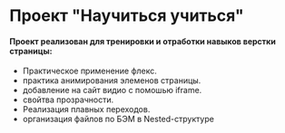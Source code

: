 # Проект "Научиться учиться"
#### Проект реализован для тренировки и отработки навыков верстки страницы:
* Практическое применение флекс.
* практика анимирования элеменов страницы.
* добавление на сайт видио с помошью iframe.
* свойтва прозрачности.
* Реализация плавных переходов.  
*  организация файлов по БЭМ в Nested-структуре

